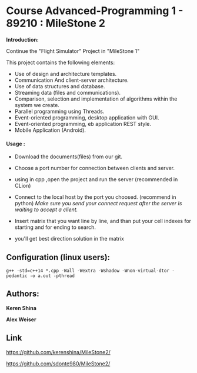 # Course Advanced-Programming 1 - 89210 : MileStone 2 

**Introduction:**

Continue the "Flight Simulator" Project in "MileStone 1"

This project contains the following elements:
- Use of design and architecture templates.
- Communication
And client-server architecture.
- Use of data structures and database.
- Streaming data (files and communications).
- Comparison, selection and implementation of algorithms within the system we create.
- Parallel programming using Threads.
- Event-oriented programming, desktop application with GUI.
- Event-oriented programming, eb application REST style.
- Mobile Application (Android).

#### Usage :

- Download the documents(files) from our git.

- Choose a port number for connection between clients and server.

- using in cpp ,open the project and run the server (recommended in CLion)

- Connect to the local host by the port you choosed. (recommend in python)
*Make sure you send your connect request after the server is waiting to accept a client.* 

- Insert matrix that you want line by line, and than put your cell indexes for starting and for ending to search.

- you'll get best direction solution in the matrix

## Configuration (linux users):

```
g++ -std=c++14 *.cpp -Wall -Wextra -Wshadow -Wnon-virtual-dtor -pedantic -o a.out -pthread
```

## Authors:

**Keren Shina**

**Alex Weiser**

## Link

https://github.com/kerenshina/MileStone2/

https://github.com/sdonte980/MileStone2/

